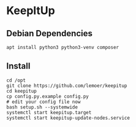 # KeepItUp

## Debian Dependencies

``` shell
apt install python3 python3-venv composer
```

## Install

``` shell
cd /opt
git clone https://github.com/lemoer/keepitup
cd keepitup
cp config.py.example config.py
# edit your config file now
bash setup.sh --systemwide
systemctl start keepitup.target
systemctl start keepitup-update-nodes.service
```
